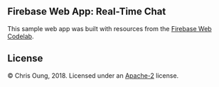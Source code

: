 ## Firebase Web App: Real-Time Chat

This sample web app was built with resources from the [Firebase Web Codelab](https://codelabs.developers.google.com/codelabs/firebase-web/). 
 
## License 

© Chris Oung, 2018. Licensed under an [Apache-2](https://github.com/chrisoung/firebase-web/blob/master/LICENSE) license.

